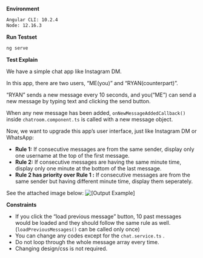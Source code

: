 **Environment**

```bash
Angular CLI: 10.2.4
Node: 12.16.3
```

**Run Testset**

```bash
ng serve
```

**Test Explain**

We have a simple chat app like Instagram DM.

In this app, there are two users, “ME(you)” and “RYAN(counterpart)”. 

“RYAN” sends a new message every 10 seconds, and you(“ME”) can send a new message by typing text and clicking the send button.

When any new message has been added, `onNewMessageAddedCallback()` inside `chatroom.component.ts` is called with a new message object.

Now, we want to upgrade this app’s user interface, just like Instagram DM or WhatsApp:

- **Rule 1:** If consecutive messages are from the same sender, display only one username at the top of the first message.
- **Rule 2:** If consecutive messages are having the same minute time, display only one minute at the bottom of the last message.
- **Rule 2 has priority over Rule 1 :** If consecutive messages are from the same sender but having different minute time, display them seperately.

See the attached image below:
![[Output Example]](https://ik.imagekit.io/gdmmclm0lkd/%E1%84%89%E1%85%B3%E1%84%8F%E1%85%B3%E1%84%85%E1%85%B5%E1%86%AB%E1%84%89%E1%85%A3%E1%86%BA_2022-01-13_%E1%84%8B%E1%85%A9%E1%84%92%E1%85%AE_9.05.29_uVluDRbvd1D.png?ik-sdk-version=javascript-1.4.3&updatedAt=1642075545452)


**Constraints**

- If you click the “load previous message” button, 10 past messages would be loaded and they should follow the same rule as well. (`loadPreviousMessages()` can be called only once)
- You can change any codes except for the `chat.service.ts` .
- Do not loop through the whole message array every time.
- Changing design/css is not required.
